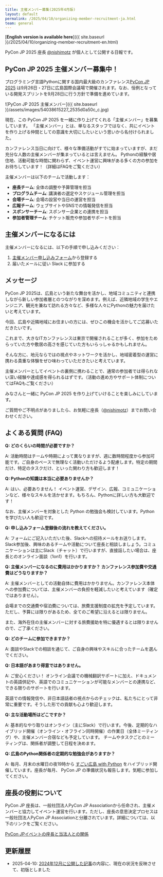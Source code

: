 ```yaml
---
title: 主催メンバー募集(2025年4月版)
layout: default
permalink: /2025/04/10/organizing-member-recruitment-ja.html
team: general
---
```


[**English version is available here**]({{ site.baseurl }}/2025/04/10/organizing-member-recruitment-en.html)

PyCon JP 2025 座長 [@nishimotz](https://d.nishimotz.com/aboutme) が個人として公開する日報です。

## PyCon JP 2025 主催メンバー募集中！

プログラミング言語Pythonに関する国内最大級のカンファレンス[PyCon JP 2025](https://2025.pycon.jp/) は9月26日・27日に広島国際会議場で開催されます。なお、恒例となっている開発スプリントを9月28日に行う方針で準備を進めています。

<div class="image-center">
![PyCon JP 2025 主催メンバー]({{ site.baseurl }}/assets/images/54038615227_2535d0a50c_c.jpg)
</div>

現在、この PyCon JP 2025 を一緒に作り上げてくれる「主催メンバー」を募集しています。
「主催メンバー」とは、単なるスタッフではなく、共にイベントを作り上げる仲間としての意識を大切にしたいという思いから名付けられました。

カンファレンス当日に向けて、様々な準備活動がすでに始まっていますが、まだ充分な人数の主催メンバーが集まっているとは言えません。
Pythonの経験や居住地、活動可能な時間に関わらず、イベント運営に興味がある多くの方の参加をお待ちしています！（詳細はFAQをご覧ください）

主催メンバーは以下のチームで活動します：

- **座長チーム**: 全体の調整や予算管理を担当
- **プログラムチーム**: 講演者の選定やスケジュール管理を担当
- **会場チーム**: 会場の設営や当日の運営を担当
- **広報チーム**: ウェブサイトやSNSでの情報発信を担当
- **スポンサーチーム**: スポンサー企業との連携を担当
- **参加者管理チーム**: チケット販売や参加者サポートを担当

## 主催メンバーになるには

主催メンバーになるには、以下の手順で申し込みください：

1. [主催メンバー申し込みフォーム](https://forms.gle/7irqYKhZVj7AY7LfA)から登録する
2. 届いたメールに従い Slack に参加する

## メッセージ

PyCon JP 2025は、広島という新たな舞台を活かし、地域コミュニティと連携しながら新しい参加者層とのつながりを深めます。例えば、近隣地域の学生やエンジニア、観光を兼ねて訪れる方々など、多様な人々にPythonの魅力を届けたいと考えています。

今回、広島や近隣地域にお住まいの方には、ぜひこの機会を活かしてご応募いただきたいです。

これまで、大きなITカンファレンスは東京で開催されることが多く、参加をためらっていた方や敷居の高さを感じていた方もいらっしゃるかもしれません。

そんな方に、地元ならではの視点やネットワークを活かし、地域密着型の運営に携わる貴重な体験をぜひ味わっていただきたいと考えています。

主催メンバーとしてイベントの裏側に携わることで、通常の参加者では得られない深い経験や達成感を得られるはずです。（活動の進め方やサポート体制についてはFAQもご覧ください）

みなさんと一緒に PyCon JP 2025 を作り上げていけることを楽しみにしています。

ご質問やご不明点がありましたら、お気軽に座長（[@nishimotz](https://d.nishimotz.com/aboutme)）までお問い合わせください。

## よくある質問 (FAQ)

**Q: どのくらいの時間が必要ですか？**

A: 活動時間はチームや時期によって異なりますが、週に数時間程度から参加可能です。ご自身のペースで無理なく活動いただけるよう配慮します。特定の期間だけ、特定のタスクだけ、といった関わり方も歓迎します！

**Q: Pythonの知識は本当に必要ありませんか？**

A: はい、必要ありません！ イベント運営、デザイン、広報、コミュニケーションなど、様々なスキルを活かせます。もちろん、Pythonに詳しい方も大歓迎です！

なお、主催メンバーを対象とした Python の勉強会も検討しています。Python を学びたい人も歓迎です。

**Q: 申し込みフォーム登録後の流れを教えてください。**

A: フォームにご記入いただいた後、Slackへの招待メールをお送りします。Slack参加後、興味のあるチームや活動について座長と相談しましょう。コミュニケーションは主にSlack（チャット）で行いますが、直接話したい場合は、座長とのオンライン面談（1on1）を行います。

**Q: 主催メンバーになるのに費用はかかりますか？ カンファレンス参加費や交通費はどうなりますか？**

A: 主催メンバーとしての活動自体に費用はかかりません。カンファレンス本体への参加費については、主催メンバーの負担を軽減したいと考えています（確定ではありません）。

会場までの交通費や宿泊費については、旅費支援制度の拡充を予定しています。
ただし、予算には限りがあるため、全てのご希望に沿えるとは限りません。

また、海外在住の主催メンバーに対する旅費援助を特に優遇するとは限りませんので、ご了承ください。

**Q: どのチームに参加できますか？**

A: 面談やSlackでの相談を通じて、ご自身の興味やスキルに合ったチームを選んでください。

**Q: 日本語があまり得意ではありません。**

A: ご安心ください！ オンライン会議での機械翻訳サポートに加え、ドキュメントの英語併記や、英語でのコミュニケーションが可能なメンバーとの連携など、できる限りのサポートを行います。

英語での情報発信や、非日本語話者の視点からのチェックは、私たちにとって非常に重要です。そうした形での貢献も心より歓迎します。

**Q: 主な活動場所はどこですか？**

A: 基本的なやり取りはオンライン（主にSlack）で行います。今後、定期的なハイブリッド開催（オンライン・オフライン同時開催）の作業日（全体ミーティング）や、主催メンバー合宿なども予定しています。
チームやタスクごとのミーティングは、関係者が調整して日程を決めます。

**Q: 広島のPython関係者の定期的な勉強会がありますか？**

A: 毎月、月末の水曜日の夜19時から [すごい広島 with Python](https://pycon-hiroshima.connpass.com/event/) をハイブリッド開催しています。座長が毎月、 PyCon JP の準備状況も報告します。気軽に参加してください。

## 座長の役割について

PyCon JP 座長は、一般社団法人PyCon JP Associationから任命され、主催メンバーと協力してイベント運営を行います。ただし、座長の意思決定プロセスは一般社団法人PyCon JP Associationと分離されています。詳細については、以下のリンクをご覧ください。

[PyCon JPイベントの座長と当法人との関係](https://www.pycon.jp/organizer/event-chair.html)

## 更新履歴

- 2025-04-10: [2024年12月に公開した記事](https://pyconjp.blogspot.com/2024/12/call-for-organizing-members-ja.html)の内容に、現在の状況を反映させて、初版としました
